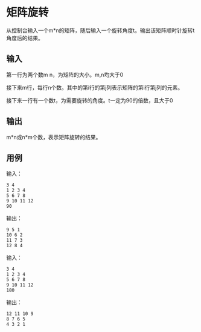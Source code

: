 # 矩阵旋转

从控制台输入一个m*n的矩阵，随后输入一个旋转角度t。输出该矩阵顺时针旋转t角度后的结果。

## 输入

第一行为两个数m n，为矩阵的大小。m,n均大于0

接下来m行，每行n个数。其中的第i行的第j列表示矩阵的第i行第j列的元素。

接下来一行有一个数t，为需要旋转的角度。t一定为90的倍数，且大于0

## 输出

m*n或n\*m个数，表示矩阵旋转的结果。

## 用例

输入：

```
3 4
1 2 3 4
5 6 7 8
9 10 11 12
90
```

输出：

```
9 5 1
10 6 2
11 7 3
12 8 4
```

输入：

```
3 4
1 2 3 4
5 6 7 8
9 10 11 12
180
```

输出：

```
12 11 10 9
8 7 6 5
4 3 2 1
```

# 